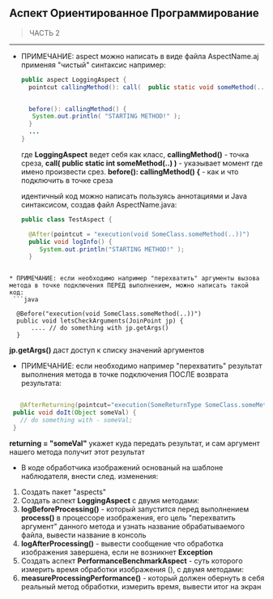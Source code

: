  
## Аспект Ориентированное Программирование

> ЧАСТЬ 2

---
* ПРИМЕЧАНИЕ: aspect можно написать в виде файла AspectName.aj применяя "чистый" синтаксис например:

  ```java
  public aspect LoggingAspect {
    pointcut callingMethod(): call(  public static void someMethod(..) );


    before(): callingMethod() {
     System.out.println( "STARTING METHOD!" );
    }
    ...
  }
  ```
  где **LoggingAspect** ведет себя как класс, **callingMethod()** - точка среза, **call(  public static int someMethod(..) )** - укаэывает момент где имено произвести срез. **before(): callingMethod() {** - как и что подключить в точке среза

  идентичный код можно написать пользуясь аннотациями и Java синтаксисом, создав файл AspectName.java:
  ```java
  public class TestAspect {

    @After(pointcut = "execution(void SomeClass.someMethod(..))")
    public void logInfo() {
       System.out.println("STARTING METHOD!" );
    }

```

* ПРИМЕЧАНИЕ: если необходимо например "перехватить" аргументы вызова метода в точке подключения ПЕРЕД выполнением, можно написать такой код:
 ```java

  @Before("execution(void SomeClass.someMethod(..))")
  public void letsCheckArguments(JoinPoint jp) {
      .... // do something with jp.getArgs()
  }

 ```
 **jp.getArgs()** даст доступ к списку значений аргументов
 
 
* ПРИМЕЧАНИЕ: если необходимо например "перехватить" результат выполнения метода в точке подключения ПОСЛЕ возврата результата:
 ```java

 	@AfterReturning(pointcut="execution(SomeReturnType SomeClass.someMethod(..))",returning = "someVal")
  public void doIt(Object someVal) {
    // do something with - someVal;
  }

 ```
 **returning = "someVal"** укажет куда передать результат, и сам аргумент нашего метода получит этот результат
 
  

* В коде обработчика изображений основаный на шаблоне наблюдателя, внести след. изменения:
 1. Создать пакет "aspects"
 2. Создать аспект **LoggingAspect** с двумя методами:
  1. **logBeforeProcessing()** - который запустится перед выполнением **process()** в процессоре изображения, его цель "перехватить аргумент" данного метода и узнать название обрабатываемого файла, вывести название в консоль
  2. **logAfterProcessing()** - вывести сообщение что обработка изображения завершена, если не возникнет **Exception** 
 3. Создать аспект **PerformanceBenchmarkAspect** - суть которого измерить время обработки изображения (), с двумя методами:
  1. **measureProcessingPerformance()** - который должен обернуть в себя реальный метод обработки, измерить время, вывести итог на экран
